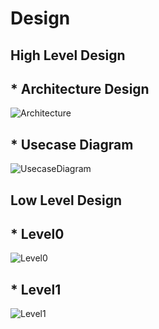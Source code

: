 # Design

## High Level Design 
## * Architecture Design
![Architecture]()

## * Usecase Diagram
![UsecaseDiagram]()

## Low Level Design 
## * Level0
![Level0]()

## * Level1
![Level1]()

